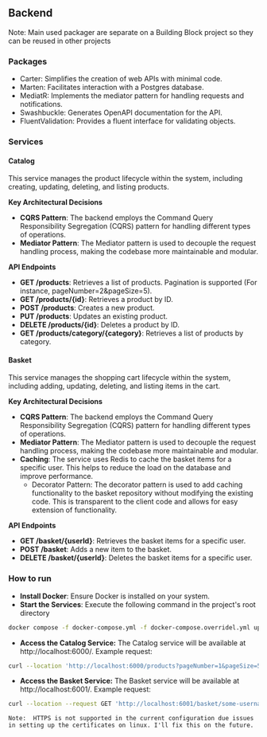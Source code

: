 ## Backend
Note: Main used packager are separate on a Building Block project so they can be reused in other projects

### Packages
- Carter: Simplifies the creation of web APIs with minimal code.
- Marten: Facilitates interaction with a Postgres database.
- MediatR: Implements the mediator pattern for handling requests and notifications.
- Swashbuckle: Generates OpenAPI documentation for the API.
- FluentValidation: Provides a fluent interface for validating objects.

### Services
#### Catalog

This service manages the product lifecycle within the system, including creating, updating, deleting, and listing products.

**Key Architectural Decisions**
- **CQRS Pattern**: The backend employs the Command Query Responsibility Segregation (CQRS) pattern for handling different types of operations.
- **Mediator Pattern**: The Mediator pattern is used to decouple the request handling process, making the codebase more maintainable and modular.

**API Endpoints**
- **GET /products**: Retrieves a list of products. Pagination is supported (For instance, pageNumber=2&pageSize=5).
- **GET /products/{id}**: Retrieves a product by ID.
- **POST /products**: Creates a new product.
- **PUT /products**: Updates an existing product.
- **DELETE /products/{id}**: Deletes a product by ID.
- **GET /products/category/{category}**: Retrieves a list of products by category.

#### Basket
This service manages the shopping cart lifecycle within the system, including adding, updating, deleting, and listing items in the cart.

**Key Architectural Decisions**
- **CQRS Pattern**: The backend employs the Command Query Responsibility Segregation (CQRS) pattern for handling different types of operations.
- **Mediator Pattern**: The Mediator pattern is used to decouple the request handling process, making the codebase more maintainable and modular.
- **Caching**: The service uses Redis to cache the basket items for a specific user. This helps to reduce the load on the database and improve performance.
  - Decorator Pattern: The decorator pattern is used to add caching functionality to the basket repository without modifying the existing code. This is transparent to the client code and allows for easy extension of functionality. 

**API Endpoints**
- **GET /basket/{userId}**: Retrieves the basket items for a specific user.
- **POST /basket**: Adds a new item to the basket.
- **DELETE /basket/{userId}**: Deletes the basket items for a specific user.

### How to run
- **Install Docker**: Ensure Docker is installed on your system.
- **Start the Services**: Execute the following command in the project's root directory
```bash
docker compose -f docker-compose.yml -f docker-compose.overridel.yml up
```
- **Access the Catalog Service:** The Catalog service will be available at http://localhost:6000/. Example request:
```bash
curl --location 'http://localhost:6000/products?pageNumber=1&pageSize=5'
```
- **Access the Basket Service:** The Basket service will be available at http://localhost:6001/. Example request:
```bash
curl --location --request GET 'http://localhost:6001/basket/some-username'
```


`Note:  HTTPS is not supported in the current configuration due issues in setting up the certificates on linux. I'll fix this on the future.`
